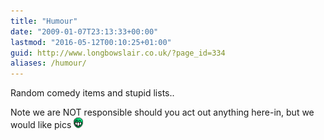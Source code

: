 ```yaml
---
title: "Humour"
date: "2009-01-07T23:13:33+00:00"
lastmod: "2016-05-12T00:10:25+01:00"
guid: http://www.longbowslair.co.uk/?page_id=334
aliases: /humour/
---
```


Random comedy items and stupid lists..

Note we are NOT responsible should you act out anything here-in, but we would like pics ![:mrgreen:](images/icon_mrgreen.gif)
